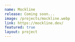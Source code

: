 ```yaml
---
name: Mockline
release: Coming soon...
image: /projects/mockline.webp
link: https://mockline.dev/
featured: true
layout: project
---
```

